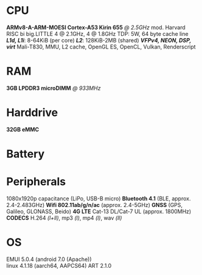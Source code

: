# CPU
**ARMv8-A-ARM-MOESI Cortex-A53 Kirin 655** *@ 2.5GHz*
mod. Harvard RISC bi
big.LITTLE 4 @ 2.1GHz, 4 @ 1.8GHz
TDP: 5W, 64 byte cache line
***L1d, L1i***: 8-64KiB (per core)
***L2***: 128KiB-2MB (shared)
***VFPv4, NEON, DSP, virt***
Mali-T830, MMU, L2 cache, OpenGL ES, OpenCL, Vulkan, Renderscript
# RAM
**3GB LPDDR3 microDIMM** *@ 933MHz*
# Harddrive
**32GB eMMC**
# Battery
# Peripherals
1080x1920p capacitance (LiPo, USB-B micro)
**Bluetooth 4.1** (BLE, approx. 2.4-2.483GHz)
**Wifi 802.11ab/g/n/ac** (approx. 2.4-5GHz)
**GNSS** (GPS, Galileo, GLONASS, Beido)
**4G LTE** Cat-13 DL/Cat-7 UL (approx. 1800MHz)
**CODECS** H.264 *(l+ll)*, mp3 *(l)*, mp4 *(l)*, wav *(ll)*
# OS
EMUI 5.0.4 (android 7.0 (Apache))   
linux 4.1.18 (aarch64, AAPCS64)
ART 2.1.0
